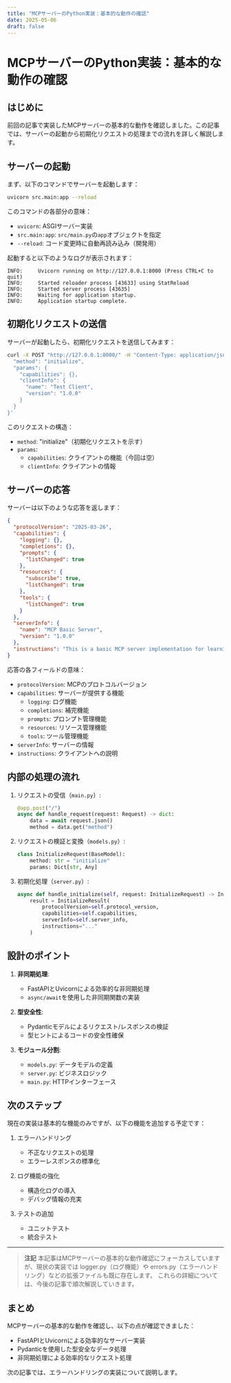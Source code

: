 ```yaml
---
title: "MCPサーバーのPython実装：基本的な動作の確認"
date: 2025-05-06
draft: false
---
```


# MCPサーバーのPython実装：基本的な動作の確認

## はじめに

前回の記事で実装したMCPサーバーの基本的な動作を確認しました。この記事では、サーバーの起動から初期化リクエストの処理までの流れを詳しく解説します。

## サーバーの起動

まず、以下のコマンドでサーバーを起動します：

```bash
uvicorn src.main:app --reload
```

このコマンドの各部分の意味：
- `uvicorn`: ASGIサーバー実装
- `src.main:app`: `src/main.py`の`app`オブジェクトを指定
- `--reload`: コード変更時に自動再読み込み（開発用）

起動すると以下のようなログが表示されます：

```
INFO:     Uvicorn running on http://127.0.0.1:8000 (Press CTRL+C to quit)
INFO:     Started reloader process [43633] using StatReload
INFO:     Started server process [43635]
INFO:     Waiting for application startup.
INFO:     Application startup complete.
```

## 初期化リクエストの送信

サーバーが起動したら、初期化リクエストを送信してみます：

```bash
curl -X POST "http://127.0.0.1:8000/" -H "Content-Type: application/json" -d '{
  "method": "initialize",
  "params": {
    "capabilities": {},
    "clientInfo": {
      "name": "Test Client",
      "version": "1.0.0"
    }
  }
}'
```

このリクエストの構造：
- `method`: "initialize"（初期化リクエストを示す）
- `params`: 
  - `capabilities`: クライアントの機能（今回は空）
  - `clientInfo`: クライアントの情報

## サーバーの応答

サーバーは以下のような応答を返します：

```json
{
  "protocolVersion": "2025-03-26",
  "capabilities": {
    "logging": {},
    "completions": {},
    "prompts": {
      "listChanged": true
    },
    "resources": {
      "subscribe": true,
      "listChanged": true
    },
    "tools": {
      "listChanged": true
    }
  },
  "serverInfo": {
    "name": "MCP Basic Server",
    "version": "1.0.0"
  },
  "instructions": "This is a basic MCP server implementation for learning purposes."
}
```

応答の各フィールドの意味：
- `protocolVersion`: MCPのプロトコルバージョン
- `capabilities`: サーバーが提供する機能
  - `logging`: ログ機能
  - `completions`: 補完機能
  - `prompts`: プロンプト管理機能
  - `resources`: リソース管理機能
  - `tools`: ツール管理機能
- `serverInfo`: サーバーの情報
- `instructions`: クライアントへの説明

## 内部の処理の流れ

1. リクエストの受信（`main.py`）:
   ```python
   @app.post("/")
   async def handle_request(request: Request) -> dict:
       data = await request.json()
       method = data.get("method")
   ```

2. リクエストの検証と変換（`models.py`）:
   ```python
   class InitializeRequest(BaseModel):
       method: str = "initialize"
       params: Dict[str, Any]
   ```

3. 初期化処理（`server.py`）:
   ```python
   async def handle_initialize(self, request: InitializeRequest) -> InitializeResult:
       result = InitializeResult(
           protocolVersion=self.protocol_version,
           capabilities=self.capabilities,
           serverInfo=self.server_info,
           instructions="..."
       )
   ```

## 設計のポイント

1. **非同期処理**:
   - FastAPIとUvicornによる効率的な非同期処理
   - `async/await`を使用した非同期関数の実装

2. **型安全性**:
   - Pydanticモデルによるリクエスト/レスポンスの検証
   - 型ヒントによるコードの安全性確保

3. **モジュール分割**:
   - `models.py`: データモデルの定義
   - `server.py`: ビジネスロジック
   - `main.py`: HTTPインターフェース

## 次のステップ

現在の実装は基本的な機能のみですが、以下の機能を追加する予定です：

1. エラーハンドリング
   - 不正なリクエストの処理
   - エラーレスポンスの標準化

2. ログ機能の強化
   - 構造化ログの導入
   - デバッグ情報の充実

3. テストの追加
   - ユニットテスト
   - 統合テスト

---

> **注記**
> 本記事はMCPサーバーの基本的な動作確認にフォーカスしていますが、現状の実装では logger.py（ログ機能）や errors.py（エラーハンドリング）などの拡張ファイルも既に存在します。
> これらの詳細については、今後の記事で順次解説していきます。

## まとめ

MCPサーバーの基本的な動作を確認し、以下の点が確認できました：

- FastAPIとUvicornによる効率的なサーバー実装
- Pydanticを使用した型安全なデータ処理
- 非同期処理による効率的なリクエスト処理

次の記事では、エラーハンドリングの実装について説明します。 